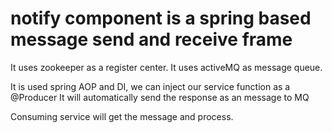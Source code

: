# notify component is a spring based message send and receive frame

It uses zookeeper as a register center.
It uses activeMQ as message queue.

It is used spring AOP and DI, we can inject our service function as a @Producer
It will automatically send the response as an message to MQ

Consuming service will get the message and process.
